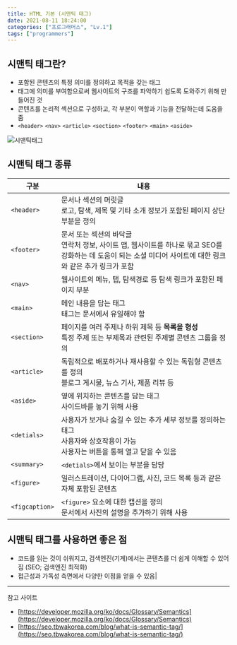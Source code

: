 ```yaml
---
title: HTML 기본 (시맨틱 태그)
date: 2021-08-11 18:24:00
categories: ["프로그래머스", "Lv.1"]
tags: ["programmers"]
---
```


## 시맨틱 태그란?

- 포함된 콘텐츠의 특정 의미를 정의하고 목적을 갖는 태그
- 태그에 의미를 부여함으로써 웹사이트의 구조를 파악하기 쉽도록 도와주기 위해 만들어진 것
- 콘텐츠를 논리적 섹션으로 구성하고, 각 부분이 역할과 기능을 전달하는데 도움을 줌
- `<header>` `<nav>` `<article>` `<section>` `<footer>` `<main>` `<aside>`

![시맨틱태그](https://seo.tbwakorea.com/wp-content/uploads/2023/09/%EC%8B%9C%EB%A7%A8%ED%8B%B1-%ED%83%9C%EA%B7%B8_html-1536x864.png)

## 시맨틱 태그 종류

| 구분           | 내용                                                                                                                                                             |
| -------------- | ---------------------------------------------------------------------------------------------------------------------------------------------------------------- |
| `<header>`     | 문서나 섹션의 머릿글 <br/> 로고, 탐색, 제목 및 기타 소개 정보가 포함된 페이지 상단 부분을 정의                                                                   |
| `<footer>`     | 문서 또는 섹션의 바닥글 <br/>연락처 정보, 사이트 맵, 웹사이트를 하나로 묶고 SEO를 강화하는 데 도움이 되는 소셜 미디어 사이트에 대한 링크와 같은 추가 링크가 포함 |
| `<nav>`        | 웹사이트의 메뉴, 탭, 탐색경로 등 탐색 링크가 포함된 페이지 부분                                                                                                  |
| `<main>`       | 메인 내용을 담는 태그<br/> 태그는 문서에서 유일해야 함                                                                                                           |
| `<section>`    | 페이지를 여러 주제나 하위 제목 등 **목록을 형성** <br/> 특정 주제 또는 부제목과 관련된 주제별 콘텐츠 그룹을 정의                                                 |
| `<article>`    | 독립적으로 배포하거나 재사용할 수 있는 독립형 콘텐츠를 정의 <br/> 블로그 게시물, 뉴스 기사, 제품 리뷰 등                                                         |
| `<aside>`      | 옆에 위치하는 콘텐츠를 담는 태그 <br/> 사이드바를 놓기 위해 사용                                                                                                 |
| `<detials>`    | 사용자가 보거나 숨길 수 있는 추가 세부 정보를 정의하는 태그 <br/> 사용자와 상호작용이 가능 <br/> 사용자는 버튼을 통해 열고 닫을 수 있음                          |
| `<summary>`    | `<detials>`에서 보이는 부분을 담당                                                                                                                               |
| `<figure>`     | 일러스트레이션, 다이어그램, 사진, 코드 목록 등과 같은 자체 포함된 콘텐츠                                                                                         |
| `<figcaption>` | `<figure>` 요소에 대한 캡션을 정의 <br/> 문서에서 사진의 설명을 추가하기 위해 사용                                                                               |

## 시맨틱 태그를 사용하면 좋은 점

- 코드를 읽는 것이 쉬워지고, 검색엔진(기계)에서는 콘텐츠를 더 쉽게 이해할 수 있어짐 (SEO; 검색엔진 최적화)
- 접근성과 가독성 측면에서 다양한 이점을 얻을 수 있음|

---

참고 사이트

- [https://developer.mozilla.org/ko/docs/Glossary/Semantics](https://developer.mozilla.org/ko/docs/Glossary/Semantics)
- [https://seo.tbwakorea.com/blog/what-is-semantic-tag/](https://seo.tbwakorea.com/blog/what-is-semantic-tag/)

